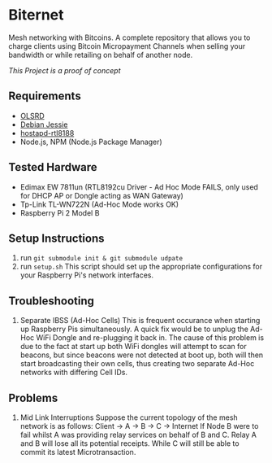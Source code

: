 # Biternet
Mesh networking with Bitcoins. 
A complete repository that allows you to charge clients using Bitcoin Micropayment Channels when selling your bandwidth or while retailing on behalf of another node.

*This Project is a proof of concept*

## Requirements
- [OLSRD](http://www.olsr.org) 
- [Debian Jessie](https://www.debian.org/releases/stable/)
- [hostapd-rtl8188](https://github.com/lostincynicism/hostapd-rtl8188) 
- Node.js, NPM (Node.js Package Manager)

## Tested Hardware
- Edimax EW 7811un (RTL8192cu Driver - Ad Hoc Mode FAILS, only used for DHCP AP or Dongle acting as WAN Gateway)
- Tp-Link TL-WN722N (Ad-Hoc Mode works OK)
- Raspberry Pi 2 Model B

## Setup Instructions
1. run `git submodule init & git submodule udpate`
2. run `setup.sh`
This script should set up the appropriate configurations for your Raspberry Pi's network interfaces.

## Troubleshooting
1. Separate IBSS (Ad-Hoc Cells)
This is frequent occurance when starting up Raspberry Pis simultaneously. A quick fix would be to unplug the Ad-Hoc WiFi Dongle and re-plugging it back in. The cause of this problem is due to the fact at start up both WiFi dongles will attempt to scan for beacons, but since beacons were not detected at boot up, both will then start broadcasting their own cells, thus creating two separate Ad-Hoc networks with differing Cell IDs.

## Problems
1. Mid Link Interruptions
Suppose the current topology of the mesh network is as follows:
Client -> A -> B -> C -> Internet
If Node B were to fail whilst A was providing relay services on behalf of B and C. Relay A and B will lose all its potential receipts. While C will still be able to commit its latest Microtransaction.

